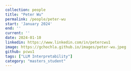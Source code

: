 ```yaml
---
collection: people
title: "Peter Wu"
permalink: /people/peter-wu
start: 'January 2024'
end: ''
current: ''
date: 2024-01-10
linkedin: https://www.linkedin.com/in/petercwu1
image: https://gchochla.github.io/images/peter-wu.jpeg
github: pcwu1
tags: ["LLM Interpretability"]
category: "masters_student"
---
```


